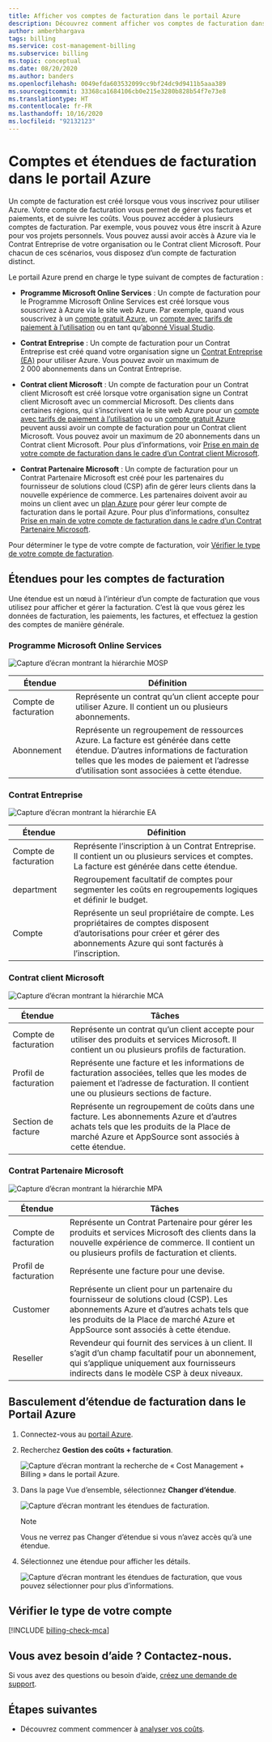 ```yaml
---
title: Afficher vos comptes de facturation dans le portail Azure
description: Découvrez comment afficher vos comptes de facturation dans le portail Azure. Consultez les informations d’étendue pour les Contrats Entreprise, client Microsoft et Partenaire Microsoft.
author: amberbhargava
tags: billing
ms.service: cost-management-billing
ms.subservice: billing
ms.topic: conceptual
ms.date: 08/20/2020
ms.author: banders
ms.openlocfilehash: 0049efda603532099cc9bf24dc9d9411b5aaa389
ms.sourcegitcommit: 33368ca1684106cb0e215e3280b828b54f7e73e8
ms.translationtype: HT
ms.contentlocale: fr-FR
ms.lasthandoff: 10/16/2020
ms.locfileid: "92132123"
---
```

# <a name="billing-accounts-and-scopes-in-the-azure-portal"></a>Comptes et étendues de facturation dans le portail Azure

Un compte de facturation est créé lorsque vous vous inscrivez pour utiliser Azure. Votre compte de facturation vous permet de gérer vos factures et paiements, et de suivre les coûts. Vous pouvez accéder à plusieurs comptes de facturation. Par exemple, vous pouvez vous être inscrit à Azure pour vos projets personnels. Vous pouvez aussi avoir accès à Azure via le Contrat Entreprise de votre organisation ou le Contrat client Microsoft. Pour chacun de ces scénarios, vous disposez d’un compte de facturation distinct.

Le portail Azure prend en charge le type suivant de comptes de facturation :

- **Programme Microsoft Online Services** : Un compte de facturation pour le Programme Microsoft Online Services est créé lorsque vous souscrivez à Azure via le site web Azure. Par exemple, quand vous souscrivez à un [compte gratuit Azure](https://azure.microsoft.com/offers/ms-azr-0044p/), un [compte avec tarifs de paiement à l’utilisation](https://azure.microsoft.com/offers/ms-azr-0003p/) ou en tant qu’[abonné Visual Studio](https://azure.microsoft.com/pricing/member-offers/credit-for-visual-studio-subscribers/).

- **Contrat Entreprise** : Un compte de facturation pour un Contrat Entreprise est créé quand votre organisation signe un [Contrat Entreprise (EA)](https://azure.microsoft.com/pricing/enterprise-agreement/) pour utiliser Azure. Vous pouvez avoir un maximum de 2 000 abonnements dans un Contrat Entreprise.

- **Contrat client Microsoft** : Un compte de facturation pour un Contrat client Microsoft est créé lorsque votre organisation signe un Contrat client Microsoft avec un commercial Microsoft. Des clients dans certaines régions, qui s’inscrivent via le site web Azure pour un [compte avec tarifs de paiement à l’utilisation](https://azure.microsoft.com/offers/ms-azr-0003p/) ou un [compte gratuit Azure](https://azure.microsoft.com/offers/ms-azr-0044p/) peuvent aussi avoir un compte de facturation pour un Contrat client Microsoft. Vous pouvez avoir un maximum de 20 abonnements dans un Contrat client Microsoft. Pour plus d’informations, voir [Prise en main de votre compte de facturation dans le cadre d’un Contrat client Microsoft](../understand/mca-overview.md).

- **Contrat Partenaire Microsoft** : Un compte de facturation pour un Contrat Partenaire Microsoft est créé pour les partenaires du fournisseur de solutions cloud (CSP) afin de gérer leurs clients dans la nouvelle expérience de commerce. Les partenaires doivent avoir au moins un client avec un [plan Azure](/partner-center/purchase-azure-plan) pour gérer leur compte de facturation dans le portail Azure. Pour plus d’informations, consultez [Prise en main de votre compte de facturation dans le cadre d’un Contrat Partenaire Microsoft](../understand/mpa-overview.md).

Pour déterminer le type de votre compte de facturation, voir [Vérifier le type de votre compte de facturation](#check-the-type-of-your-account).

## <a name="scopes-for-billing-accounts"></a>Étendues pour les comptes de facturation
Une étendue est un nœud à l’intérieur d’un compte de facturation que vous utilisez pour afficher et gérer la facturation. C’est là que vous gérez les données de facturation, les paiements, les factures, et effectuez la gestion des comptes de manière générale.

### <a name="microsoft-online-services-program"></a>Programme Microsoft Online Services

![Capture d’écran montrant la hiérarchie MOSP](./media/view-all-accounts/mosp-hierarchy.png)

|Étendue  |Définition  |
|---------|---------|
|Compte de facturation     | Représente un contrat qu’un client accepte pour utiliser Azure. Il contient un ou plusieurs abonnements.  |
|Abonnement     |  Représente un regroupement de ressources Azure. La facture est générée dans cette étendue. D’autres informations de facturation telles que les modes de paiement et l’adresse d’utilisation sont associées à cette étendue.|

### <a name="enterprise-agreement"></a>Contrat Entreprise

![Capture d’écran montrant la hiérarchie EA](./media/view-all-accounts/ea-hierarchy.png)

|Étendue  |Définition  |
|---------|---------|
|Compte de facturation    | Représente l’inscription à un Contrat Entreprise. Il contient un ou plusieurs services et comptes. La facture est générée dans cette étendue. |
|department     |  Regroupement facultatif de comptes pour segmenter les coûts en regroupements logiques et définir le budget.     |
|Compte     |  Représente un seul propriétaire de compte. Les propriétaires de comptes disposent d’autorisations pour créer et gérer des abonnements Azure qui sont facturés à l’inscription. |

### <a name="microsoft-customer-agreement"></a>Contrat client Microsoft

![Capture d’écran montrant la hiérarchie MCA](./media/view-all-accounts/mca-hierarchy.png)

|Étendue  |Tâches  |
|---------|---------|
|Compte de facturation     |   Représente un contrat qu’un client accepte pour utiliser des produits et services Microsoft. Il contient un ou plusieurs profils de facturation. |
|Profil de facturation     |   Représente une facture et les informations de facturation associées, telles que les modes de paiement et l’adresse de facturation. Il contient une ou plusieurs sections de facture. |
|Section de facture     |   Représente un regroupement de coûts dans une facture. Les abonnements Azure et d’autres achats tels que les produits de la Place de marché Azure et AppSource sont associés à cette étendue.    |

### <a name="microsoft-partner-agreement"></a>Contrat Partenaire Microsoft

![Capture d’écran montrant la hiérarchie MPA](./media/view-all-accounts/mpa-hierarchy.png)

|Étendue  |Tâches  |
|---------|---------|
|Compte de facturation     |   Représente un Contrat Partenaire pour gérer les produits et services Microsoft des clients dans la nouvelle expérience de commerce. Il contient un ou plusieurs profils de facturation et clients.   |
|Profil de facturation     |   Représente une facture pour une devise.     |
|Customer    |   Représente un client pour un partenaire du fournisseur de solutions cloud (CSP).  Les abonnements Azure et d’autres achats tels que les produits de la Place de marché Azure et AppSource sont associés à cette étendue.  |
|Reseller    |   Revendeur qui fournit des services à un client. Il s’agit d’un champ facultatif pour un abonnement, qui s’applique uniquement aux fournisseurs indirects dans le modèle CSP à deux niveaux.     |

## <a name="switch-billing-scope-in-the-azure-portal"></a>Basculement d’étendue de facturation dans le Portail Azure

1. Connectez-vous au [portail Azure](https://portal.azure.com).

2. Recherchez **Gestion des coûts + facturation**.

   ![Capture d’écran montrant la recherche de « Cost Management + Billing » dans le portail Azure.](./media/view-all-accounts/billing-search-cost-management-billing.png)

3. Dans la page Vue d’ensemble, sélectionnez **Changer d’étendue**.

   ![Capture d’écran montrant les étendues de facturation.](./media/view-all-accounts/overview-select-scopes.png)

   > [!Note]
    >
    > Vous ne verrez pas Changer d’étendue si vous n’avez accès qu’à une étendue.

4. Sélectionnez une étendue pour afficher les détails.

   ![Capture d’écran montrant les étendues de facturation, que vous pouvez sélectionner pour plus d’informations.](./media/view-all-accounts/list-of-scopes.png)

## <a name="check-the-type-of-your-account"></a>Vérifier le type de votre compte
[!INCLUDE [billing-check-mca](../../../includes/billing-check-account-type.md)]

## <a name="need-help-contact-us"></a>Vous avez besoin d’aide ? Contactez-nous.

Si vous avez des questions ou besoin d’aide, [créez une demande de support](https://go.microsoft.com/fwlink/?linkid=2083458).

## <a name="next-steps"></a>Étapes suivantes
- Découvrez comment commencer à [analyser vos coûts](../costs/quick-acm-cost-analysis.md).